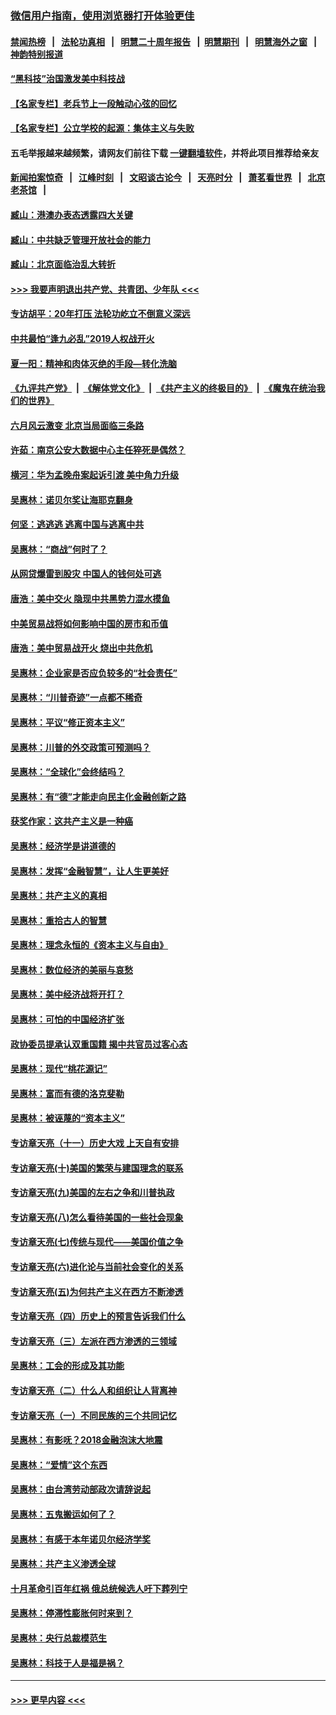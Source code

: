 ### [微信用户指南，使用浏览器打开体验更佳](https://github.com/gfw-breaker/banned-news1/blob/master/indexes/wechat-guide.md?t=0)
#### [禁闻热榜](热点新闻.md?t=0)  &nbsp;&nbsp;|&nbsp;&nbsp; [法轮功真相](https://github.com/gfw-breaker/truth/blob/master/README.md?t=0) &nbsp;&nbsp;|&nbsp;&nbsp; [明慧二十周年报告](https://github.com/gfw-breaker/mh-reports/blob/master/README.md?t=0) &nbsp;&nbsp;|&nbsp;&nbsp;[明慧期刊](https://github.com/gfw-breaker/mh-qikan) &nbsp;&nbsp;|&nbsp;&nbsp; [明慧海外之窗](https://github.com/gfw-breaker/mh-news/blob/master/README.md?t=0) &nbsp;&nbsp;|&nbsp;&nbsp; [神韵特别报道](https://github.com/gfw-breaker/mh-news/blob/master/shenyun.md?t=0)
#### [“黑科技”治国激发美中科技战](../pages/nsc423/n11638056.md?t=02060933) 
#### [【名家专栏】老兵节上一段触动心弦的回忆](../pages/nsc423/n11646016.md?t=02060933) 
#### [【名家专栏】公立学校的起源：集体主义与失败](../pages/nsc423/n11601833.md?t=02060933) 
#### 五毛举报越来越频繁，请网友们前往下载 [一键翻墙软件](https://github.com/gfw-breaker/ssr-accounts)，并将此项目推荐给亲友
#### [新闻拍案惊奇](https://github.com/gfw-breaker/banned-news1/blob/master/pages/link4.md) &nbsp;&nbsp;|&nbsp;&nbsp; [江峰时刻](https://github.com/gfw-breaker/banned-news1/blob/master/pages/link4.md) &nbsp;&nbsp;|&nbsp;&nbsp; [文昭谈古论今](https://github.com/gfw-breaker/banned-news1/blob/master/pages/link4.md) &nbsp;&nbsp;|&nbsp;&nbsp; [天亮时分](https://github.com/gfw-breaker/banned-news1/blob/master/pages/link4.md) &nbsp;&nbsp;|&nbsp;&nbsp; [萧茗看世界](https://github.com/gfw-breaker/banned-news1/blob/master/pages/link4.md) &nbsp;&nbsp;|&nbsp;&nbsp; [北京老茶馆](https://github.com/gfw-breaker/banned-news1/blob/master/pages/link4.md) &nbsp;&nbsp;|&nbsp;&nbsp; 
#### [臧山：港澳办表态透露四大关键](../pages/nsc423/n11421628.md?t=02060933) 
#### [臧山：中共缺乏管理开放社会的能力](../pages/nsc423/n11407457.md?t=02060933) 
#### [臧山：北京面临治乱大转折](../pages/nsc423/n11406895.md?t=02060933) 
#### [>>> 我要声明退出共产党、共青团、少年队 <<<](https://github.com/begood0513/goodnews/blob/master/quit/letter.md) 
#### [专访胡平：20年打压 法轮功屹立不倒意义深远](../pages/nsc423/n11398800.md?t=02060933) 
#### [中共最怕“逢九必乱”2019人权战开火](../pages/nsc423/n11385248.md?t=02060933) 
#### [夏一阳：精神和肉体灭绝的手段—转化洗脑](../pages/nsc423/n11368250.md?t=02060933) 
#### [《九评共产党》](https://github.com/begood0513/9ping.md/blob/master/README.md) &nbsp;|&nbsp; [《解体党文化》](../../../../jtdwh.md/blob/master/README.md)  &nbsp;|&nbsp; [《共产主义的终极目的》](../../../../gczydzjmd.md/blob/master/README.md) &nbsp;|&nbsp; [《魔鬼在统治我们的世界》](../../../../mgztzwmdsj.md/blob/master/README.md) 
#### [六月风云激变 北京当局面临三条路](../pages/nsc423/n11313668.md?t=02060933) 
#### [许茹：南京公安大数据中心主任猝死是偶然？](../pages/nsc423/n11064744.md?t=02060933) 
#### [横河：华为孟晚舟案起诉引渡 美中角力升级](../pages/nsc423/n11027230.md?t=02060933) 
#### [吴惠林：诺贝尔奖让海耶克翻身](../pages/nsc423/n10890049.md?t=02060933) 
#### [何坚：逃逃逃 逃离中国与逃离中共](../pages/nsc423/n10592891.md?t=02060933) 
#### [吴惠林：“商战”何时了？](../pages/nsc423/n10573558.md?t=02060933) 
#### [从网贷爆雷到股灾 中国人的钱何处可逃](../pages/nsc423/n10572800.md?t=02060933) 
#### [唐浩：美中交火 隐现中共黑势力混水摸鱼](../pages/nsc423/n10544040.md?t=02060933) 
#### [中美贸易战将如何影响中国的房市和币值](../pages/nsc423/n10543697.md?t=02060933) 
#### [唐浩：美中贸易战开火 烧出中共危机](../pages/nsc423/n10540126.md?t=02060933) 
#### [吴惠林：企业家是否应负较多的“社会责任”](../pages/nsc423/n10535022.md?t=02060933) 
#### [吴惠林：“川普奇迹”一点都不稀奇](../pages/nsc423/n10512808.md?t=02060933) 
#### [吴惠林：平议“修正资本主义”](../pages/nsc423/n10495724.md?t=02060933) 
#### [吴惠林：川普的外交政策可预测吗？](../pages/nsc423/n10462387.md?t=02060933) 
#### [吴惠林：“全球化”会终结吗？](../pages/nsc423/n10452838.md?t=02060933) 
#### [吴惠林：有“德”才能走向民主化金融创新之路](../pages/nsc423/n10432292.md?t=02060933) 
#### [获奖作家：这共产主义是一种癌](../pages/nsc423/n10431541.md?t=02060933) 
#### [吴惠林：经济学是讲道德的](../pages/nsc423/n10398014.md?t=02060933) 
#### [吴惠林：发挥“金融智慧”，让人生更美好](../pages/nsc423/n10375019.md?t=02060933) 
#### [吴惠林：共产主义的真相](../pages/nsc423/n10351394.md?t=02060933) 
#### [吴惠林：重拾古人的智慧](../pages/nsc423/n10337691.md?t=02060933) 
#### [吴惠林：理念永恒的《资本主义与自由》](../pages/nsc423/n10316274.md?t=02060933) 
#### [吴惠林：数位经济的美丽与哀愁](../pages/nsc423/n10292946.md?t=02060933) 
#### [吴惠林：美中经济战将开打？](../pages/nsc423/n10258825.md?t=02060933) 
#### [吴惠林：可怕的中国经济扩张](../pages/nsc423/n10219147.md?t=02060933) 
#### [政协委员提承认双重国籍 揭中共官员过客心态](../pages/nsc423/n10208809.md?t=02060933) 
#### [吴惠林：现代“桃花源记”](../pages/nsc423/n10185234.md?t=02060933) 
#### [吴惠林：富而有德的洛克斐勒](../pages/nsc423/n10142264.md?t=02060933) 
#### [吴惠林：被诬蔑的“资本主义”](../pages/nsc423/n10124816.md?t=02060933) 
#### [专访章天亮（十一）历史大戏 上天自有安排](../pages/nsc423/n10094905.md?t=02060933) 
#### [专访章天亮(十)美国的繁荣与建国理念的联系](../pages/nsc423/n10094899.md?t=02060933) 
#### [专访章天亮(九)美国的左右之争和川普执政](../pages/nsc423/n10094889.md?t=02060933) 
#### [专访章天亮(八)怎么看待美国的一些社会现象](../pages/nsc423/n10094857.md?t=02060933) 
#### [专访章天亮(七)传统与现代——美国价值之争](../pages/nsc423/n10093140.md?t=02060933) 
#### [专访章天亮(六)进化论与当前社会变化的关系](../pages/nsc423/n10092036.md?t=02060933) 
#### [专访章天亮(五)为何共产主义在西方不断渗透](../pages/nsc423/n10083620.md?t=02060933) 
#### [专访章天亮（四）历史上的预言告诉我们什么](../pages/nsc423/n10083606.md?t=02060933) 
#### [专访章天亮（三）左派在西方渗透的三领域](../pages/nsc423/n10081115.md?t=02060933) 
#### [吴惠林：工会的形成及其功能](../pages/nsc423/n10080633.md?t=02060933) 
#### [专访章天亮（二）什么人和组织让人背离神](../pages/nsc423/n10076637.md?t=02060933) 
#### [专访章天亮（一）不同民族的三个共同记忆](../pages/nsc423/n10074188.md?t=02060933) 
#### [吴惠林：有影呒？2018金融泡沫大地震](../pages/nsc423/n10040534.md?t=02060933) 
#### [吴惠林：“爱情”这个东西](../pages/nsc423/n10019423.md?t=02060933) 
#### [吴惠林：由台湾劳动部政次请辞说起](../pages/nsc423/n9979679.md?t=02060933) 
#### [吴惠林：五鬼搬运如何了？](../pages/nsc423/n9925338.md?t=02060933) 
#### [吴惠林：有感于本年诺贝尔经济学奖](../pages/nsc423/n9871883.md?t=02060933) 
#### [吴惠林：共产主义渗透全球](../pages/nsc423/n9812748.md?t=02060933) 
#### [十月革命引百年红祸 俄总统候选人吁下葬列宁](../pages/nsc423/n9810182.md?t=02060933) 
#### [吴惠林：停滞性膨胀何时来到？](../pages/nsc423/n9764136.md?t=02060933) 
#### [吴惠林：央行总裁模范生](../pages/nsc423/n9728134.md?t=02060933) 
#### [吴惠林：科技于人是福是祸？](../pages/nsc423/n9672982.md?t=02060933) 

----
#### [ >>> 更早内容 <<< ](../indexes/nsc423-earlier.md)
